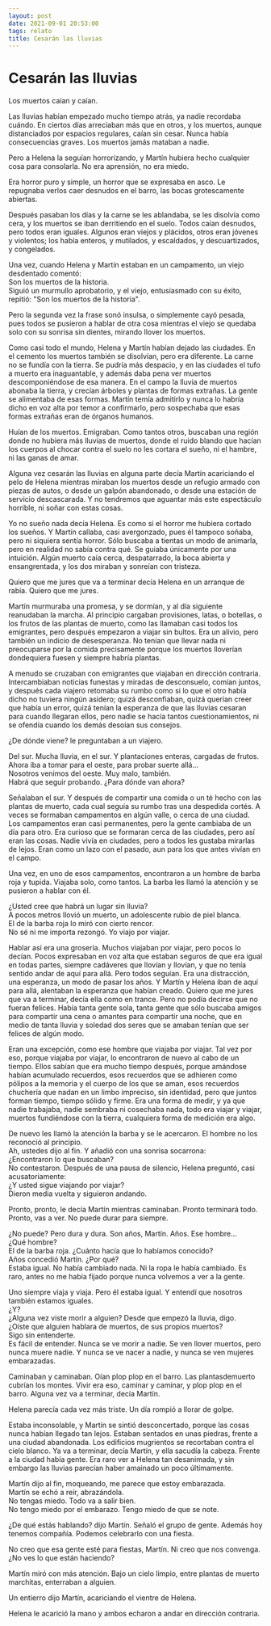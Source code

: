 ```yaml
---
layout: post
date: 2021-09-01 20:53:00
tags: relato
title: Cesarán las lluvias
---
```


# Cesarán las lluvias

Los muertos caían y caían.

Las lluvias habían empezado mucho tiempo atrás, ya nadie recordaba cuándo. En ciertos días arreciaban más que en otros, y los muertos, aunque distanciados por espacios regulares, caían sin cesar. Nunca había consecuencias graves. Los muertos jamás mataban a nadie. 

Pero a Helena la seguían horrorizando, y Martín hubiera hecho cualquier cosa para consolarla. No era aprensión, no era miedo.

Era horror puro y simple, un horror que se expresaba en asco. Le repugnaba verlos caer desnudos en el barro, las bocas grotescamente abiertas.

Después pasaban los días y la carne se les ablandaba, se les disolvía como cera, y los muertos se iban derritiendo en el suelo. Todos caían desnudos, pero todos eran iguales. Algunos eran viejos y plácidos, otros eran jóvenes y violentos; los había enteros, y mutilados, y escaldados, y descuartizados, y congelados.

Una vez, cuando Helena y Martín estaban en un campamento, un viejo desdentado comentó:  
Son los muertos de la historia.  
Siguió un murmullo aprobatorio, y el viejo, entusiasmado con su éxito, repitió: "Son los muertos de la historia".

Pero la segunda vez la frase sonó insulsa, o simplemente cayó pesada, pues todos se pusieron a hablar de otra cosa mientras el viejo se quedaba solo con su sonrisa sin dientes, mirando llover los muertos.

Como casi todo el mundo, Helena y Martín habían dejado las ciudades. En el cemento los muertos también se disolvían, pero era diferente. La carne no se fundía con la tierra. Se pudría más despacio, y en las ciudades el tufo a muerto era inaguantable, y además daba pena ver muertos descomponiéndose de esa manera. En el campo la lluvia de muertos abonaba la tierra, y crecían árboles y plantas de formas extrañas. La gente se alimentaba de esas formas. Martín temía admitirlo y nunca lo habría dicho en voz alta por temor a confirmarlo, pero sospechaba que esas formas extrañas eran de órganos humanos.

Huían de los muertos. Emigraban. Como tantos otros, buscaban una región donde no hubiera más lluvias de muertos, donde el ruido blando que hacían los cuerpos al chocar contra el suelo no les cortara el sueño, ni el hambre, ni las ganas de amar.

Alguna vez cesarán las lluvias en alguna parte decía Martín acariciando el pelo de Helena mientras miraban los muertos desde un refugio armado con piezas de autos, o desde un galpón abandonado, o desde una estación de servicio descascarada. Y no tendremos que aguantar más este espectáculo horrible, ni soñar con estas cosas.

Yo no sueño nada decía Helena. Es como si el horror me hubiera cortado los sueños. Y Martín callaba, casi avergonzado, pues él tampoco soñaba, pero ni siquiera sentía horror. Sólo buscaba a tientas un modo de animarla, pero en realidad no sabía contra qué. Se guiaba únicamente por una intuición. Algún muerto caía cerca, despatarrado, la boca abierta y ensangrentada, y los dos miraban y sonreían con tristeza.

Quiero que me jures que va a terminar decía Helena en un arranque de rabia. Quiero que me jures.

Martín murmuraba una promesa, y se dormían, y al día siguiente
reanudaban la marcha. Al principio cargaban provisiones, latas, o botellas, o los frutos de las plantas de muerto, como las llamaban casi todos los emigrantes, pero después empezaron a viajar sin bultos. Era un alivio, pero también un indicio de desesperanza. No tenían que llevar nada ni preocuparse por la comida precisamente porque los muertos lloverían dondequiera fuesen y siempre habría plantas.

A menudo se cruzaban con emigrantes que viajaban en dirección
contraria. Intercambiaban noticias funestas y miradas de desconsuelo, comían juntos, y después cada viajero retomaba su rumbo como si lo que el otro había dicho no tuviera ningún asidero; quizá desconfiaban, quizá querían creer que había un error, quizá tenían la esperanza de que las lluvias cesaran para cuando llegaran ellos, pero nadie se hacía tantos cuestionamientos, ni se ofendía cuando los demás desoían sus
consejos.

¿De dónde viene? le preguntaban a un viajero.

Del sur. Mucha lluvia, en el sur. Y plantaciones enteras, cargadas de frutos. Ahora iba a tomar para el oeste, para probar suerte allá...  
Nosotros venimos del oeste. Muy malo, también.  
Habrá que seguir probando. ¿Para dónde van ahora?

Señalaban el sur. Y después de compartir una comida o un té hecho con las plantas de muerto, cada cual seguía su rumbo tras una despedida cortés. A veces se formaban campamentos en algún valle, o cerca de una ciudad. Los campamentos eran casi permanentes, pero la gente cambiaba de un día para otro. Era curioso que se formaran cerca de las ciudades, pero así eran las cosas. Nadie vivía en ciudades, pero a todos les gustaba mirarlas de lejos. Eran como un lazo con el pasado, aun para
los que antes vivían en el campo.

Una vez, en uno de esos campamentos, encontraron a un hombre de barba roja y tupida. Viajaba solo, como tantos. La barba les llamó la atención y se pusieron a hablar con él.

¿Usted cree que habrá un lugar sin lluvia?  
A pocos metros llovió un muerto, un adolescente rubio de piel blanca.  
El de la barba roja lo miró con cierto rencor.  
No sé ni me importa rezongó. Yo viajo por viajar.

Hablar así era una grosería. Muchos viajaban por viajar, pero pocos lo decían. Pocos expresaban en voz alta que estaban seguros de que era igual en todas partes, siempre cadáveres que llovían y llovían, y que no tenía sentido andar de aquí para allá. Pero todos seguían. Era una distracción, una esperanza, un modo de pasar los años. Y Martín y Helena iban de aquí para allá, alentaban la esperanza que habían creado. Quiero que me jures que va a terminar, decía ella como en trance. Pero no podía decirse que no fueran felices. Había tanta gente
sola, tanta gente que sólo buscaba amigos para compartir una cena o amantes para compartir una noche, que en medio de tanta lluvia y soledad dos seres que se amaban tenían que ser felices de algún modo.

Eran una excepción, como ese hombre que viajaba por viajar. Tal vez por eso, porque viajaba por viajar, lo encontraron de nuevo al cabo de un tiempo. Ellos sabían que era mucho tiempo después, porque amándose habían acumulado recuerdos, esos recuerdos que se adhieren como pólipos a la memoria y el cuerpo de los que se aman, esos recuerdos chuchería que nadan en un limbo impreciso, sin identidad, pero que juntos forman tiempo, tiempo sólido y firme. Era una forma de medir, y ya que nadie trabajaba, nadie sembraba ni cosechaba nada, todo era viajar y viajar, muertos fundiéndose con la tierra, cualquiera forma de medición era
algo.

De nuevo les llamó la atención la barba y se le acercaron. El hombre no los reconoció al principio.  
Ah, ustedes dijo al fin. Y añadió con una sonrisa socarrona:  
¿Encontraron lo que buscaban?  
No contestaron. Después de una pausa de silencio, Helena preguntó, casi acusatoriamente:  
¿Y usted sigue viajando por viajar?  
Dieron media vuelta y siguieron andando.

Pronto, pronto, le decía Martín mientras caminaban. Pronto terminará todo. Pronto, vas a ver. No puede durar para siempre.

¿No puede? Pero dura y dura. Son años, Martín. Años. Ese hombre...  
¿Qué hombre?  
El de la barba roja. ¿Cuánto hacía que lo habíamos conocido?  
Años concedió Martín. ¿Por qué?  
Estaba igual. No había cambiado nada. Ni la ropa le había cambiado. Es raro, antes no me había fijado porque nunca volvemos a ver a la gente.

Uno siempre viaja y viaja. Pero él estaba igual. Y entendí que nosotros también estamos iguales.  
¿Y?  
¿Alguna vez viste morir a alguien? Desde que empezó la lluvia, digo.  
¿Oíste que alguien hablara de muertos, de sus propios muertos?  
Sigo sin entenderte.  
Es fácil de entender. Nunca se ve morir a nadie. Se ven llover muertos, pero nunca muere nadie. Y nunca se ve nacer a nadie, y nunca se ven mujeres embarazadas.

Caminaban y caminaban. Oían plop plop en el barro. Las plantasdemuerto cubrían los montes. Vivir era eso, caminar y caminar, y plop plop en el barro. Alguna vez va a terminar, decía Martín.

Helena parecía cada vez más triste. Un día rompió a llorar de golpe.

Estaba inconsolable, y Martín se sintió desconcertado, porque las cosas nunca habían llegado tan lejos. Estaban sentados en unas piedras, frente a una ciudad abandonada. Los edificios mugrientos se recortaban contra el cielo blanco. Ya va a terminar, decía Martín, y ella sacudía la cabeza. Frente a la ciudad había gente. Era raro ver a Helena tan desanimada, y sin embargo las lluvias parecían haber amainado un poco últimamente.

Martín dijo al fin, moqueando, me parece que estoy embarazada.  
Martín se echó a reír, abrazándola.  
No tengas miedo. Todo va a salir bien.  
No tengo miedo por el embarazo. Tengo miedo de que se note.

¿De qué estás hablando? dijo Martín. Señaló el grupo de gente. Además hoy tenemos compañía. Podemos celebrarlo con una fiesta.

No creo que esa gente esté para fiestas, Martín. Ni creo que nos
convenga. ¿No ves lo que están haciendo?

Martín miró con más atención. Bajo un cielo limpio, entre
plantas de muerto marchitas, enterraban a alguien.

Un entierro dijo Martín, acariciando el vientre de Helena.

Helena le acarició la mano y ambos echaron a andar en dirección
contraria.